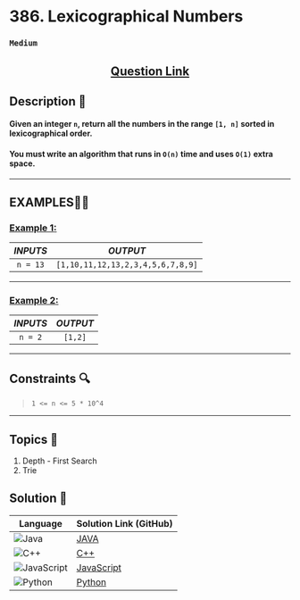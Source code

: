 # 386. Lexicographical Numbers

### `Medium`


<h2 align="center">
<a href="https://leetcode.com/problems/lexicographical-numbers/description/?envType=daily-question&envId=2024-09-21"><strong>Question Link</strong></a>
</h2>


## Description 📑

#### Given an integer `n`, return all the numbers in the range `[1, n]` sorted in lexicographical order.

#### You must write an algorithm that runs in `O(n)` time and uses `O(1)` extra space. 

---

## **EXAMPLES**💫✨ </br>

<h3>

<ins>**Example 1**:</ins> </br>


| _INPUTS_ | _OUTPUT_ |
| :-----------: | :-----------: |
| `n = 13` | `[1,10,11,12,13,2,3,4,5,6,7,8,9]` |

</h3>


____
<h3>

<ins>**Example 2**:</ins> </br>

| _INPUTS_ | _OUTPUT_ |
| :-----------: | :-----------: |
| `n = 2` | `[1,2]` |

</h3>


___

## Constraints 🔍

> `1 <= n <= 5 * 10^4`

___

## Topics 📝

1. Depth - First Search
2. Trie


## Solution 📃

|  Language   |  Solution Link (GitHub) |
| ------------- | ------------- |
|  ![Java](https://img.shields.io/badge/java-%23ED8B00.svg?style=flat&logo=openjdk&logoColor=white)  | [JAVA]() |
|  ![C++](https://img.shields.io/badge/c++-%2300599C.svg?style=plastic&logo=c%2B%2B&logoColor=white)  | [C++]()  |
|  ![JavaScript](https://img.shields.io/badge/javascript-%23323330.svg?style=flat&logo=javascript&logoColor=%23F7DF1E)  | [JavaScript]() |
|![Python](https://img.shields.io/badge/python-3670A0?style=plastic&logo=python&logoColor=ffdd54)| [Python]() |
